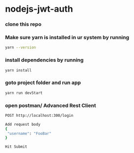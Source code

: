# nodejs-jwt-auth

### clone this repo


### Make sure yarn is installed in ur system by running
```sh
yarn --version
```

### install dependencies by running

```sh
yarn install
```


### goto project folder and run app
```sh
yarn run devStart
```

### open postman/ Advanced Rest Client
```sh
POST http://localhost:300/login

Add request body 
{
 "username": "FooBar"
}

Hit Submit

```


